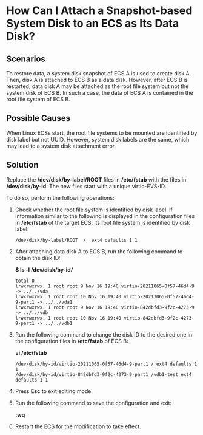 # How Can I Attach a Snapshot-based System Disk to an ECS as Its Data Disk?<a name="EN-US_TOPIC_0152643976"></a>

## Scenarios<a name="section197654223381"></a>

To restore data, a system disk snapshot of ECS A is used to create disk A. Then, disk A is attached to ECS B as a data disk. However, after ECS B is restarted, data disk A may be attached as the root file system but not the system disk of ECS B. In such a case, the data of ECS A is contained in the root file system of ECS B.

## Possible Causes<a name="section1441865134511"></a>

When Linux ECSs start, the root file systems to be mounted are identified by disk label but not UUID. However, system disk labels are the same, which may lead to a system disk attachment error.

## Solution<a name="section124901737203818"></a>

Replace the  **/dev/disk/by-label/ROOT**  files in  **/etc/fstab**  with the files in  **/dev/disk/by-id**. The new files start with a unique virtio-EVS-ID.

To do so, perform the following operations:

1.  Check whether the root file system is identified by disk label. If information similar to the following is displayed in the configuration files in  **/etc/fstab**  of the target ECS, its root file system is identified by disk label:

    ```
    /dev/disk/by-label/ROOT  /  ext4 defaults 1 1
    ```

2.  After attaching data disk A to ECS B, run the following command to obtain the disk ID:

    **$ ls -l /dev/disk/by-id/**

    ```
    total 0
    lrwxrwxrwx. 1 root root 9 Nov 16 19:40 virtio-20211065-0f57-46d4-9 -> ../../vda
    lrwxrwxrwx. 1 root root 10 Nov 16 19:40 virtio-20211065-0f57-46d4-9-part1 -> ../../vda1
    lrwxrwxrwx. 1 root root 9 Nov 16 19:40 virtio-842dbfd3-9f2c-4273-9 -> ../../vdb
    lrwxrwxrwx. 1 root root 10 Nov 16 19:40 virtio-842dbfd3-9f2c-4273-9-part1 -> ../../vdb1
    ```

3.  Run the following command to change the disk ID to the desired one in the configuration files in  **/etc/fstab**  of ECS B:

    **vi /etc/fstab**

    ```
    /dev/disk/by-id/virtio-20211065-0f57-46d4-9-part1 / ext4 defaults 1 1
    /dev/disk/by-id/virtio-842dbfd3-9f2c-4273-9-part1 /vdb1-test ext4 defaults 1 1
    ```

4.  Press  **Esc**  to exit editing mode.
5.  Run the following command to save the configuration and exit:

    **:wq**

6.  Restart the ECS for the modification to take effect.

